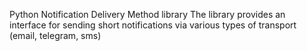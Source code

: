 Python Notification Delivery Method library
The library provides an interface for sending short notifications via various
types of transport (email, telegram, sms)
